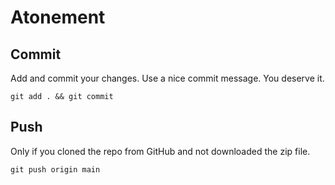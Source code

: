 # Atonement

## Commit
Add and commit your changes. Use a nice commit message. You deserve it.
```
git add . && git commit
```
## Push
Only if you cloned the repo from GitHub and not downloaded the zip file.
```
git push origin main
```
